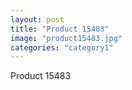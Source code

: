 ```yaml
---
layout: post
title: "Product 15483"
image: "product15483.jpg"
categories: "category1"
---
```

Product 15483
